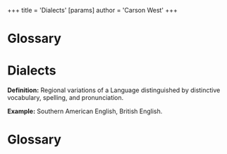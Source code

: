 +++
 title = 'Dialects'
[params]
	author = 'Carson West'
+++
# Glossary

# Dialects 
**Definition:** Regional variations of a Language distinguished by distinctive vocabulary, spelling, and pronunciation.

**Example:**  Southern American English, British English.

# Glossary